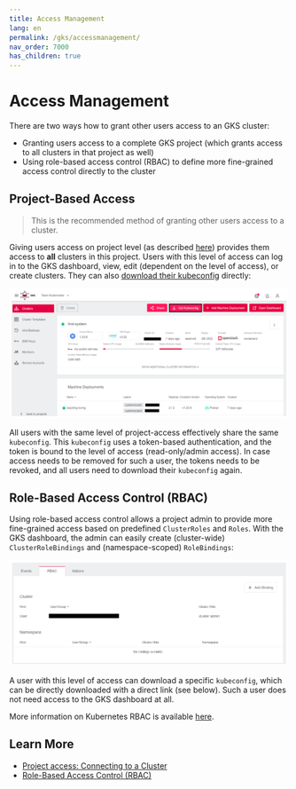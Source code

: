 ```yaml
---
title: Access Management
lang: en
permalink: /gks/accessmanagement/
nav_order: 7000
has_children: true
---
```

# Access Management

There are two ways how to grant other users access to an GKS cluster:

* Granting users access to a complete GKS project (which grants access to all clusters in that project as well)
* Using role-based access control (RBAC) to define more fine-grained access control directly to the cluster

## Project-Based Access

> This is the recommended method of granting other users access to a cluster.

Giving users access on project level (as described [here](/gks/managingprojects/creatingaproject)) provides them access to **all** clusters in this project. Users with this level of access can log in to the GKS dashboard, view, edit (dependent on the level of access), or create clusters. They can also [download their kubeconfig](connectingtoacluster/) directly:

![Download kubeconfig](../accessmanagement/images/ConnClus02.png)

All users with the same level of project-access effectively share the same `kubeconfig`. This `kubeconfig` uses a token-based authentication, and the token is bound to the level of access (read-only/admin access). In case access needs to be removed for such a user, the tokens needs to be revoked, and all users need to download their `kubeconfig` again.

## Role-Based Access Control (RBAC)

Using role-based access control allows a project admin to provide more fine-grained access based on predefined `ClusterRoles` and `Roles`. With the GKS dashboard, the admin can easily create (cluster-wide) `ClusterRoleBindings` and (namespace-scoped) `RoleBindings`:

![RBAC option](../accessmanagement/images/AccMgmt02.png)

A user with this level of access can download a specific `kubeconfig`, which can be directly downloaded with a direct link (see below). Such a user does not need access to the GKS dashboard at all.

More information on Kubernetes RBAC is available [here](https://kubernetes.io/docs/reference/access-authn-authz/rbac/).

## Learn More

* [Project access: Connecting to a Cluster](/gks/accessmanagement/connectingtoacluster/)
* [Role-Based Access Control (RBAC)](/gks/accessmanagement/usingrbac/)
